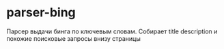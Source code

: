# parser-bing
Парсер выдачи бинга по ключевым словам. Собирает title description и похожие поисковые запросы внизу страницы
